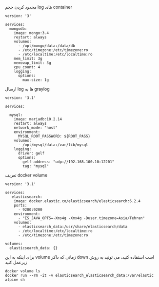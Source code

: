 محدود کردن حجم log های container

```
version: '3'

services:
  mongodb:
    image: mongo:3.4
    restart: always
    volumes:
      - /opt/mongo/data:/data/db
      - /etc/timezone:/etc/timezone:ro
      - /etc/localtime:/etc/localtime:ro
    mem_limit: 3g
    memswap_limit: 3g
    cpu_count: 4
    logging:
      options:
        max-size: 1g

```

ارسال log ها به graylog 

```
version: '3.1'

services:

  mysql:
    image: mariadb:10.2.14
    restart: always
    network_mode: "host"
    environment:
      MYSQL_ROOT_PASSWORD: ${ROOT_PASS}
    volumes:
      - /opt/mysql/data:/var/lib/mysql
    logging:
      driver: gelf
      options:
        gelf-address: "udp://192.168.100.10:12201"
        tag: "mysql"
```

تعریف docker volume
```
version: '3.1'

services:
   elasticsearch:
    image: docker.elastic.co/elasticsearch/elasticsearch:6.2.4
    ports:
      - 9200:9200
    environment:
      - "ES_JAVA_OPTS=-Xms4g -Xmx4g -Duser.timezone=Asia/Tehran"
    volumes:
      - elasticsearch_data:/usr/share/elasticsearch/data
      - /etc/localtime:/etc/localtime:ro
      - /etc/timezone:/etc/timezone:ro

volumes:
  elasticsearch_data: {}
```

برای اینکه به این volume زمانی که داکر down است استفاده کنید، می تونید به روش زیرعمل کنید
```
docker volume ls
docker run --rm -it -v elasticsearch_elasticsearch_data:/var/elastic alpine sh
```